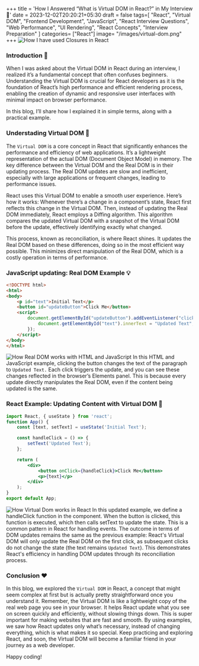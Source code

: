 +++
title = 'How I Answered “What is Virtual DOM in React?” in My Interview 🤔'
date = 2023-12-02T20:20:21+05:30
draft = false
tags=[
  "React",
  "Virtual DOM",
  "Frontend Development",
  "JavaScript",
  "React Interview Questions",
  "Web Performance",
  "UI Rendering",
  "React Concepts",
  "Interview Preparation"
]
categories= ["React"]
image= "/images/virtual-dom.png"
+++
![How I have used Closures in React](/images/virtual-dom.png)
### Introduction 🚀

When I was asked about the Virtual DOM in React during an interview, I realized it’s a fundamental concept that often confuses beginners. Understanding the Virtual DOM is crucial for React developers as it is the foundation of React’s high performance and efficient rendering process, enabling the creation of dynamic and responsive user interfaces with minimal impact on browser performance.

In this blog, I’ll share how I explained it in simple terms, along with a practical example.

### Understading Virtual DOM 🌱

The `Virtual DOM` is a core concept in React that significantly enhances the performance and efficiency of web applications. It’s a lightweight representation of the actual DOM (Document Object Model) in memory. The key difference between the Virtual DOM and the Real DOM is in their updating process. The Real DOM updates are slow and inefficient, especially with large applications or frequent changes, leading to performance issues.

React uses this Virtual DOM to enable a smooth user experience. Here’s how it works: Whenever there’s a change in a component’s state, React first reflects this change in the Virtual DOM. Then, instead of updating the Real DOM immediately, React employs a Diffing algorithm. This algorithm compares the updated Virtual DOM with a snapshot of the Virtual DOM before the update, effectively identifying exactly what changed.

This process, known as reconciliation, is where React shines. It updates the Real DOM based on these differences, doing so in the most efficient way possible. This minimizes direct manipulation of the Real DOM, which is a costly operation in terms of performance.

### JavaScript updating: Real DOM Example 💡

```html
<!DOCTYPE html>
<html>
<body>
    <p id="text">Initial Text</p>
    <button id="updateButton">Click Me</button>
    <script>
        document.getElementById("updateButton").addEventListener("click",()=> {
            document.getElementById("text").innerText = "Updated Text";
        });
    </script>
</body>
</html>
```
![How Real DOM works with HTML and JavaScript](/images/real-dom.gif)
In this HTML and JavaScript example, clicking the button changes the text of the paragraph to `Updated Text.` Each click triggers the update, and you can see these changes reflected in the browser’s Elements panel. This is because every update directly manipulates the Real DOM, even if the content being updated is the same.

### React Example: Updating Content with Virtual DOM 🧩

```jsx
import React, { useState } from 'react';
function App() {
    const [text, setText] = useState('Initial Text');

    const handleClick = () => {
        setText('Updated Text');
    };

    return (
        <div>
            <button onClick={handleClick}>Click Me</button>
            <p>{text}</p>
        </div>
    );
}
export default App;
```
![How Virtual Dom works in React](/images/virtual-dom.gif)
In this updated example, we define a handleClick function in the component. When the button is clicked, this function is executed, which then calls setText to update the state. This is a common pattern in React for handling events. The outcome in terms of DOM updates remains the same as the previous example: React's Virtual DOM will only update the Real DOM on the first click, as subsequent clicks do not change the state (the text remains `Updated Text`). This demonstrates React's efficiency in handling DOM updates through its reconciliation process.

### Conclusion ❤️

In this blog, we explored the `Virtual DOM` in React, a concept that might seem complex at first but is actually pretty straightforward once you understand it. Remember, the Virtual DOM is like a lightweight copy of the real web page you see in your browser. It helps React update what you see on screen quickly and efficiently, without slowing things down. This is super important for making websites that are fast and smooth. By using examples, we saw how React updates only what’s necessary, instead of changing everything, which is what makes it so special. Keep practicing and exploring React, and soon, the Virtual DOM will become a familiar friend in your journey as a web developer. 

Happy coding!
